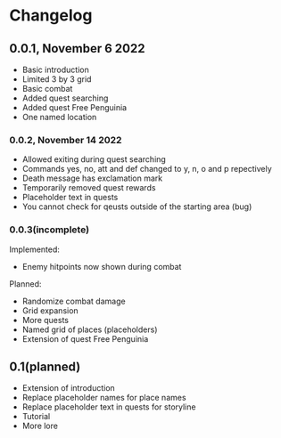 # Changelog

## 0.0.1, November 6 2022

- Basic introduction
- Limited 3 by 3 grid
- Basic combat
- Added quest searching
- Added quest Free Penguinia
- One named location

### 0.0.2, November 14 2022

- Allowed exiting during quest searching
- Commands yes, no, att and def changed to y, n, o and p repectively
- Death message has exclamation mark
- Temporarily removed quest rewards
- Placeholder text in quests
- You cannot check for qeusts outside of the starting area (bug)

### 0.0.3(incomplete)

Implemented:

- Enemy hitpoints now shown during combat

Planned:

- Randomize combat damage
- Grid expansion
- More quests
- Named grid of places (placeholders)
- Extension of quest Free Penguinia

## 0.1(planned)

- Extension of introduction
- Replace placeholder names for place names
- Replace placeholder text in quests for storyline
- Tutorial
- More lore
